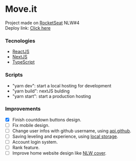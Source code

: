 # Move.it

Project made on [RocketSeat](https://rocketseat.com.br/) NLW#4 <br>
Deploy link: [Click here](https://moveit-nlw-fabriciolinhares.vercel.app/)

### Tecnologies

- [ReactJS](https://reactjs.org/)
- [NextJS](https://nextjs.org/)
- [TypeScript](https://www.typescriptlang.org/)

### Scripts

- "yarn dev": start a local hosting for development
- "yarn build": nextJS bulding
- "yarn start": start a production hosting

### Improvements

- [x] Finish countdown buttons design.
- [ ] Fix mobile design.
- [ ] Change user infos with github username, using [api.github](https://api.github.com/users/FabricioLinhares).
- [ ] Saving leveling and experience, using [local storage](https://developer.mozilla.org/pt-BR/docs/Web/API/Storage).
- [ ] Account login system.
- [ ] Rank feature.
- [ ] Improve home website design like [NLW cover](https://www.figma.com/file/gmKGiFg38f19ScNpPaw6tq/Move.it-1.0-(Copy)?node-id=2%3A3).
